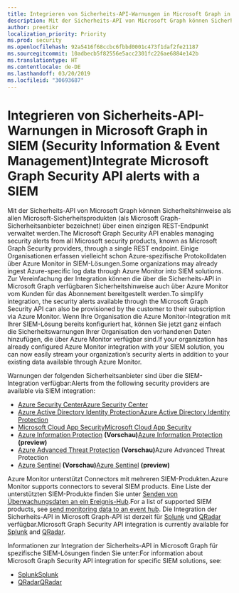 ```yaml
---
title: Integrieren von Sicherheits-API-Warnungen in Microsoft Graph in SIEM (Security Information & Event Management)
description: Mit der Sicherheits-API von Microsoft Graph können Sicherheitshinweise als allen Microsoft-Sicherheitsprodukten (als Microsoft Graph-Sicherheitsanbieter bezeichnet) über einen einzigen REST-Endpunkt verwaltet werden. Einige Organisationen erfassen vielleicht schon Azure-spezifische Protokolldaten über Azure Monitor in SIEM-Lösungen. Zur Vereinfachung der Integration können die über die Sicherheits-API in Microsoft Graph verfügbaren Sicherheitshinweise auch über Azure Monitor vom Kunden für das Abonnement bereitgestellt werden. Wenn Ihre Organisation die Azure Monitor-Integration mit Ihrer SIEM-Lösung bereits konfiguriert hat, können Sie jetzt ganz einfach die Sicherheitswarnungen Ihrer Organisation den vorhandenen Daten hinzufügen, die über Azure Monitor verfügbar sind.
author: preetikr
localization_priority: Priority
ms.prod: security
ms.openlocfilehash: 92a5416f68ccbc6fbbd0001c473f1daf2fe21187
ms.sourcegitcommit: 10adbecb5f82556e5acc2301fc226ae6884e142b
ms.translationtype: HT
ms.contentlocale: de-DE
ms.lasthandoff: 03/20/2019
ms.locfileid: "30693687"
---
```

# <a name="integrate-microsoft-graph-security-api-alerts-with-a-siem"></a><span data-ttu-id="21a17-106">Integrieren von Sicherheits-API-Warnungen in Microsoft Graph in SIEM (Security Information & Event Management)</span><span class="sxs-lookup"><span data-stu-id="21a17-106">Integrate Microsoft Graph Security API alerts with a SIEM</span></span>

<span data-ttu-id="21a17-107">Mit der Sicherheits-API von Microsoft Graph können Sicherheitshinweise als allen Microsoft-Sicherheitsprodukten (als Microsoft Graph-Sicherheitsanbieter bezeichnet) über einen einzigen REST-Endpunkt verwaltet werden.</span><span class="sxs-lookup"><span data-stu-id="21a17-107">The Microsoft Graph Security API enables managing security alerts from all Microsoft security products, known as Microsoft Graph Security providers, through a single REST endpoint.</span></span> <span data-ttu-id="21a17-108">Einige Organisationen erfassen vielleicht schon Azure-spezifische Protokolldaten über Azure Monitor in SIEM-Lösungen.</span><span class="sxs-lookup"><span data-stu-id="21a17-108">Some organizations may already ingest Azure-specific log data through Azure Monitor into SIEM solutions.</span></span> <span data-ttu-id="21a17-109">Zur Vereinfachung der Integration können die über die Sicherheits-API in Microsoft Graph verfügbaren Sicherheitshinweise auch über Azure Monitor vom Kunden für das Abonnement bereitgestellt werden.</span><span class="sxs-lookup"><span data-stu-id="21a17-109">To simplify integration, the security alerts available through the Microsoft Graph Security API can also be provisioned by the customer to their subscription via Azure Monitor.</span></span> <span data-ttu-id="21a17-110">Wenn Ihre Organisation die Azure Monitor-Integration mit Ihrer SIEM-Lösung bereits konfiguriert hat, können Sie jetzt ganz einfach die Sicherheitswarnungen Ihrer Organisation den vorhandenen Daten hinzufügen, die über Azure Monitor verfügbar sind.</span><span class="sxs-lookup"><span data-stu-id="21a17-110">If your organization has already configured Azure Monitor integration with your SIEM solution, you can now easily stream your organization’s security alerts in addition to your existing data available through Azure Monitor.</span></span>

<span data-ttu-id="21a17-111">Warnungen der folgenden Sicherheitsanbieter sind über die SIEM-Integration verfügbar:</span><span class="sxs-lookup"><span data-stu-id="21a17-111">Alerts from the following security providers are available via SIEM integration:</span></span>

- [<span data-ttu-id="21a17-112">Azure Security Center</span><span class="sxs-lookup"><span data-stu-id="21a17-112">Azure Security Center</span></span>](https://docs.microsoft.com/azure/security-center/security-center-alerts-type)
- [<span data-ttu-id="21a17-113">Azure Active Directory Identity Protection</span><span class="sxs-lookup"><span data-stu-id="21a17-113">Azure Active Directory Identity Protection</span></span>](https://docs.microsoft.com/azure/active-directory/identity-protection/playbook)
- [<span data-ttu-id="21a17-114">Microsoft Cloud App Security</span><span class="sxs-lookup"><span data-stu-id="21a17-114">Microsoft Cloud App Security</span></span>](https://docs.microsoft.com/cloud-app-security/monitor-alerts)
- <span data-ttu-id="21a17-115">[Azure Information Protection](https://docs.microsoft.com/azure/information-protection/faqs#i-see-azure-information-protection-is-listed-as-a-security-provider-for-microsoft-graph-securityhow-does-this-work-and-what-alerts-will-i-receive) **(Vorschau)**</span><span class="sxs-lookup"><span data-stu-id="21a17-115">[Azure Information Protection](https://docs.microsoft.com/azure/information-protection/faqs#i-see-azure-information-protection-is-listed-as-a-security-provider-for-microsoft-graph-securityhow-does-this-work-and-what-alerts-will-i-receive) **(preview)**</span></span>
- <span data-ttu-id="21a17-116">[Azure Advanced Threat Protection](https://docs.microsoft.com/azure-advanced-threat-protection/understanding-security-alerts#security-alert-categories) **(Vorschau)**</span><span class="sxs-lookup"><span data-stu-id="21a17-116">Azure Advanced Threat Protection</span></span>
- <span data-ttu-id="21a17-117">[Azure Sentinel](https://docs.microsoft.com/azure/sentinel/quickstart-get-visibility) **(Vorschau)**</span><span class="sxs-lookup"><span data-stu-id="21a17-117">[Azure Sentinel](https://docs.microsoft.com/azure/sentinel/quickstart-get-visibility) **(preview)**</span></span>

<span data-ttu-id="21a17-118">Azure Monitor unterstützt Connectors mit mehreren SIEM-Produkten.</span><span class="sxs-lookup"><span data-stu-id="21a17-118">Azure Monitor supports connectors to several SIEM products.</span></span> <span data-ttu-id="21a17-119">Eine Liste der unterstützten SIEM-Produkte finden Sie unter [Senden von Überwachungsdaten an ein Ereignis-Hub](https://docs.microsoft.com/de-DE/azure/monitoring-and-diagnostics/monitor-stream-monitoring-data-event-hubs#what-can-i-do-with-the-monitoring-data-being-sent-to-my-event-hub).</span><span class="sxs-lookup"><span data-stu-id="21a17-119">For a list of supported SIEM products, see [send monitoring data to an event hub](https://docs.microsoft.com/de-DE/azure/monitoring-and-diagnostics/monitor-stream-monitoring-data-event-hubs#what-can-i-do-with-the-monitoring-data-being-sent-to-my-event-hub).</span></span> <span data-ttu-id="21a17-120">Die Integration der Sicherheits-API in Microsoft Graph-API ist derzeit für [Splunk](https://splunkbase.splunk.com/) und [QRadar](https://www.ibm.com/us-en/marketplace/ibm-qradar-siem) verfügbar.</span><span class="sxs-lookup"><span data-stu-id="21a17-120">Microsoft Graph Security API integration is currently available for [Splunk](https://splunkbase.splunk.com/) and [QRadar](https://www.ibm.com/us-en/marketplace/ibm-qradar-siem).</span></span>

<span data-ttu-id="21a17-121">Informationen zur Integration der Sicherheits-API in Microsoft Graph für spezifische SIEM-Lösungen finden Sie unter:</span><span class="sxs-lookup"><span data-stu-id="21a17-121">For information about Microsoft Graph Security API integration for specific SIEM solutions, see:</span></span>

- [<span data-ttu-id="21a17-122">Splunk</span><span class="sxs-lookup"><span data-stu-id="21a17-122">Splunk</span></span>](security-splunk-siemintegration.md)
- [<span data-ttu-id="21a17-123">QRadar</span><span class="sxs-lookup"><span data-stu-id="21a17-123">QRadar</span></span>](security-qradar-siemintegration.md)
